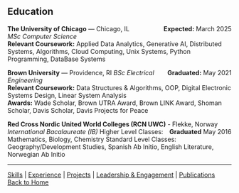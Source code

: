 ## Education


**The University of Chicago**  — Chicago, IL       <span style="float: right;">**Expected:** March 2025</span>  
*MSc Computer Science* 
<br>
**Relevant Coursework:** Applied Data Analytics,  Generative AI, Distributed Systems, Algorithms, Cloud Computing, Unix Systems, Python Programming, DataBase Systems


**Brown University**  — Providence, RI             <span style="float: right;">**Graduated:** May 2021</span>
*BSc Electrical Engineering*   
**Relevant Coursework:** Data Structures & Algorithms, OOP, Digital Electronic Systems Design, Linear System Analysis  
**Awards:** Wade Scholar, Brown UTRA Award, Brown LINK Award, Shoman Scholar, Davis Scholar, Davis Projects for Peace


**Red Cross Nordic United World Colleges (RCN UWC)** - Flekke, Norway      <span style="float: right;">**Graduated** May 2016</span>
<br>
*International Bacalaureate (IB)* 
Higher Level Classes: Mathematics, Biology, Chemistry
Standard Level Classes: Geography/Development Studies, Spanish Ab Initio, English Literature, Norwegian Ab Initio



---
[Skills](skills.md) | [Experience](experience.md) | [Projects](projects.md) | [Leadership & Engagement](leadership.md) | [Publications](publications.md) 
<br>
[Back to Home](index.html)
